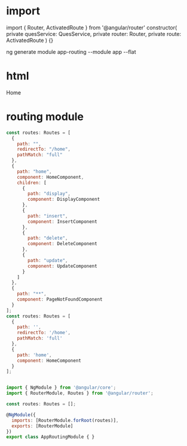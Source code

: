 # import

import { Router, ActivatedRoute } from '@angular/router'
constructor(
private quesService: QuesService,
private router: Router,
private route: ActivatedRoute
) {}

ng generate module app-routing --module app --flat

# html

<a routerLink="/home">Home</a>
<router-outlet></router-outlet> <!-- in app html file -->

# routing module

```javascript
const routes: Routes = [
  {
    path: "",
    redirectTo: "/home",
    pathMatch: "full"
  },
  {
    path: "home",
    component: HomeComponent,
    children: [
      {
        path: "display",
        component: DisplayComponent
      },
      {
        path: "insert",
        component: InsertComponent
      },
      {
        path: "delete",
        component: DeleteComponent
      },
      {
        path: "update",
        component: UpdateComponent
      }
    ]
  },
  {
    path: "**",
    component: PageNotFoundComponent
  }
];
const routes: Routes = [
  {
    path: '',
    redirectTo: '/home',
    pathMatch: 'full'
  },
  {
    path: 'home',
    component: HomeComponent
  }
];


import { NgModule } from '@angular/core';
import { RouterModule, Routes } from '@angular/router';

const routes: Routes = [];

@NgModule({
  imports: [RouterModule.forRoot(routes)],
  exports: [RouterModule]
})
export class AppRoutingModule { }
